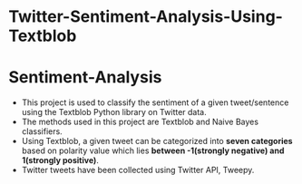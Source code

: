 # Twitter-Sentiment-Analysis-Using-Textblob

# Sentiment-Analysis

* This project is used to classify the sentiment of a given tweet/sentence using the Textblob Python library on Twitter data.
* The methods used in this project are Textblob and Naive Bayes classifiers. 
* Using Textblob, a given tweet can be categorized into **seven categories** based on polarity value which lies **between -1(strongly negative) and 1(strongly positive)**. 
* Twitter tweets have been collected using Twitter API, Tweepy. 
